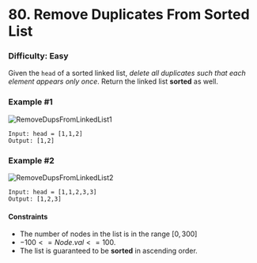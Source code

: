 # 80. Remove Duplicates From Sorted List
### Difficulty: Easy

Given the `head` of a sorted linked list, *delete all duplicates such that each element appears only once*. Return the linked list **sorted** as well.

### Example #1

![RemoveDupsFromLinkedList1](https://assets.leetcode.com/uploads/2021/01/04/list1.jpg)
```
Input: head = [1,1,2]
Output: [1,2]
```

### Example #2

![RemoveDupsFromLinkedList2](https://assets.leetcode.com/uploads/2021/01/04/list2.jpg)
```
Input: head = [1,1,2,3,3]
Output: [1,2,3]
```

#### Constraints

- The number of nodes in the list is in the range $[0, 300]$
- $-100 <= Node.val <= 100$.
- The list is guaranteed to be **sorted** in ascending order.
